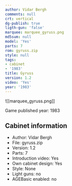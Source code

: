 ```yaml
---
author: Vidar Bergh
comments: null
crt: vertical
dg-publish: true
ligth-gun: 'false'
marquee: marquee_gyruss.png
md5sum: null
model: 'Yes'
parts: 7
rom: gyruss.zip
style: null
tags:
- cabinet
- '1983'
title: Gyruss
version: 1.2
video: 'Yes'
year: '1983'
---
```


![[marquee_gyruss.png]]

Game published year: 1983

## Cabinet information

- Author: Vidar Bergh
- File: gyruss.zip
- Version: 1.2
- Parts: 7
- Introduction video: Yes
- Own cabinet design: Yes
- Style: None
- Light guns: no
- AGEBasic enabled: no

